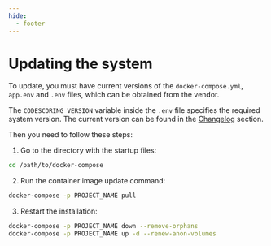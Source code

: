 ```yaml
---
hide:
  - footer
---
```

# Updating the system

To update, you must have current versions of the `docker-compose.yml`, `app.env` and `.env` files, which can be obtained from the vendor.

The `CODESCORING_VERSION` variable inside the `.env` file specifies the required system version. The current version can be found in the [Changelog](/changelog.en) section.

Then you need to follow these steps:

1. Go to the directory with the startup files:

 ```bash linenums="1"
 cd /path/to/docker-compose
 ```

2. Run the container image update command:


 ```bash linenums="2"
 docker-compose -p PROJECT_NAME pull
 ```

3. Restart the installation:

 ```bash linenums="3"
 docker-compose -p PROJECT_NAME down --remove-orphans
 docker-compose -p PROJECT_NAME up -d --renew-anon-volumes
 ```